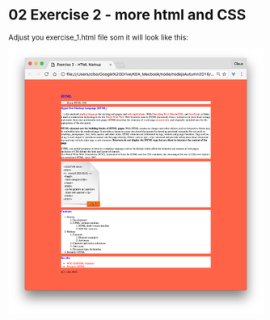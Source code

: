# 02 Exercise 2 - more html and CSS

Adjust you exercise_1.html file som it will look like this:

![html & css](ScreenShot.png)
